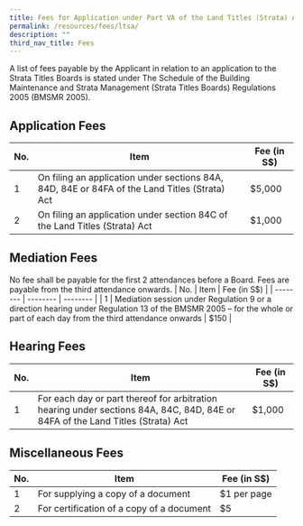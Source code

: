 ```yaml
---
title: Fees for Application under Part VA of the Land Titles (Strata) Act
permalink: /resources/fees/ltsa/
description: ""
third_nav_title: Fees
---
```

A list of fees payable by the Applicant in relation to an application to the Strata Titles Boards is stated under The Schedule of the Building Maintenance and Strata Management (Strata Titles Boards) Regulations 2005 (BMSMR 2005).

Application Fees
----------------
| No.  | Item | Fee (in S$) |
| -------- | -------- | -------- |
| 1  | On filing an application under sections 84A, 84D, 84E or 84FA of the Land Titles (Strata) Act | $5,000 |   
| 2  | On filing an application under section 84C of the Land Titles (Strata) Act | $1,000 |   

Mediation Fees
--------------
No fee shall be payable for the first 2 attendances before a Board. Fees are payable from the third attendance onwards.
| No.  | Item | Fee (in S$) |
| -------- | -------- | -------- |
| 1     | Mediation session under Regulation 9 or a direction hearing under Regulation 13 of the BMSMR 2005 – for the whole or part of each day from the third attendance onwards | $150 |

Hearing Fees
------------
| No.  | Item | Fee (in S$) |
| -------- | -------- | -------- |
| 1     | For each day or part thereof for arbitration hearing under sections 84A, 84C, 84D, 84E or 84FA of the Land Titles (Strata) Act | $1,000 |

Miscellaneous Fees
------------------
| No.  | Item | Fee (in S$) |
| -------- | -------- | -------- |
| 1  | For supplying a copy of a document | $1 per page |   
| 2  | For certification of a copy of a document | $5 |
